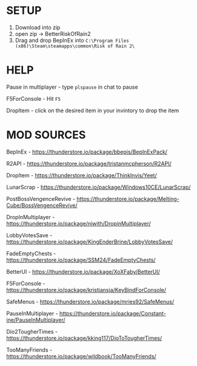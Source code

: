 # SETUP
1) Download into zip
2) open zip -> BetterRiskOfRain2
3) Drag and drop BepInEx into `C:\Program Files (x86)\Steam\steamapps\common\Risk of Rain 2\`

# HELP
Pause in multiplayer - type `plspause` in chat to pause

F5ForConsole - Hit `F5`

DropItem - click on the desired item in your invintory to drop the item

# MOD SOURCES

BepInEx - https://thunderstore.io/package/bbepis/BepInExPack/

R2API - https://thunderstore.io/package/tristanmcpherson/R2API/

DropItem - https://thunderstore.io/package/ThinkInvis/Yeet/

LunarScrap - https://thunderstore.io/package/Windows10CE/LunarScrap/

PostBossVengenceRevive - https://thunderstore.io/package/Melting-Cube/BossVengenceRevive/

DropInMultiplayer - https://thunderstore.io/package/niwith/DropinMultiplayer/

LobbyVotesSave - https://thunderstore.io/package/KingEnderBrine/LobbyVotesSave/

FadeEmptyChests - https://thunderstore.io/package/SSM24/FadeEmptyChests/

BetterUI - https://thunderstore.io/package/XoXFaby/BetterUI/

F5ForConsole - https://thunderstore.io/package/kristiansja/KeyBindForConsole/

SafeMenus - https://thunderstore.io/package/mries92/SafeMenus/

PauseInMultiplayer - https://thunderstore.io/package/Constant-ine/PauseInMultiplayer/

Dio2TougherTimes - https://thunderstore.io/package/kking117/DioToTougherTimes/

TooManyFriends - https://thunderstore.io/package/wildbook/TooManyFriends/
